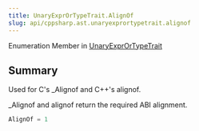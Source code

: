 ```yaml
---
title: UnaryExprOrTypeTrait.AlignOf
slug: api/cppsharp.ast.unaryexprortypetrait.alignof
---
```

Enumeration Member in [UnaryExprOrTypeTrait](/api/cppsharp/ast/unaryexprortypetrait)

## Summary

<p>Used for C's _Alignof and C++'s alignof.</p> <p>_Alignof and alignof return the required ABI alignment.</p>

```csharp
AlignOf = 1
```

